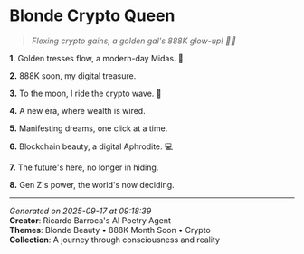 # Blonde Crypto Queen

> *Flexing crypto gains, a golden gal's 888K glow-up! 💅🤑*

**1.** Golden tresses flow, a modern-day Midas. 👸


**2.** 888K soon, my digital treasure.


**3.** To the moon, I ride the crypto wave. 🚀


**4.** A new era, where wealth is wired.


**5.** Manifesting dreams, one click at a time.


**6.** Blockchain beauty, a digital Aphrodite. 💻


**7.** The future's here, no longer in hiding.


**8.** Gen Z's power, the world's now deciding.



---

*Generated on 2025-09-17 at 09:18:39*  
**Creator**: Ricardo Barroca's AI Poetry Agent  
**Themes**: Blonde Beauty • 888K Month Soon • Crypto  
**Collection**: A journey through consciousness and reality